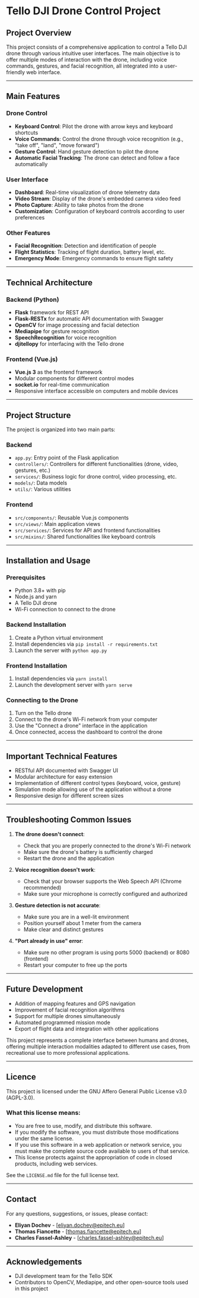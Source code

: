 # Tello DJI Drone Control Project

## Project Overview

This project consists of a comprehensive application to control a Tello DJI drone through various intuitive user interfaces. The main objective is to offer multiple modes of interaction with the drone, including voice commands, gestures, and facial recognition, all integrated into a user-friendly web interface.

---

## Main Features

### Drone Control
- **Keyboard Control**: Pilot the drone with arrow keys and keyboard shortcuts
- **Voice Commands**: Control the drone through voice recognition (e.g., "take off", "land", "move forward")
- **Gesture Control**: Hand gesture detection to pilot the drone
- **Automatic Facial Tracking**: The drone can detect and follow a face automatically

### User Interface
- **Dashboard**: Real-time visualization of drone telemetry data
- **Video Stream**: Display of the drone's embedded camera video feed
- **Photo Capture**: Ability to take photos from the drone
- **Customization**: Configuration of keyboard controls according to user preferences

### Other Features
- **Facial Recognition**: Detection and identification of people
- **Flight Statistics**: Tracking of flight duration, battery level, etc.
- **Emergency Mode**: Emergency commands to ensure flight safety

---

## Technical Architecture

### Backend (Python)
- **Flask** framework for REST API
- **Flask-RESTx** for automatic API documentation with Swagger
- **OpenCV** for image processing and facial detection
- **Mediapipe** for gesture recognition
- **SpeechRecognition** for voice recognition
- **djitellopy** for interfacing with the Tello drone

### Frontend (Vue.js)
- **Vue.js 3** as the frontend framework
- Modular components for different control modes
- **socket.io** for real-time communication
- Responsive interface accessible on computers and mobile devices

---

## Project Structure

The project is organized into two main parts:

### Backend
- `app.py`: Entry point of the Flask application
- `controllers/`: Controllers for different functionalities (drone, video, gestures, etc.)
- `services/`: Business logic for drone control, video processing, etc.
- `models/`: Data models
- `utils/`: Various utilities

### Frontend
- `src/components/`: Reusable Vue.js components
- `src/views/`: Main application views
- `src/services/`: Services for API and frontend functionalities
- `src/mixins/`: Shared functionalities like keyboard controls

---

## Installation and Usage

### Prerequisites
- Python 3.8+ with pip
- Node.js and yarn
- A Tello DJI drone
- Wi-Fi connection to connect to the drone

### Backend Installation
1. Create a Python virtual environment
2. Install dependencies via `pip install -r requirements.txt`
3. Launch the server with `python app.py`

### Frontend Installation
1. Install dependencies via `yarn install`
2. Launch the development server with `yarn serve`

### Connecting to the Drone
1. Turn on the Tello drone
2. Connect to the drone's Wi-Fi network from your computer
3. Use the "Connect a drone" interface in the application
4. Once connected, access the dashboard to control the drone

---

## Important Technical Features

- RESTful API documented with Swagger UI
- Modular architecture for easy extension
- Implementation of different control types (keyboard, voice, gesture)
- Simulation mode allowing use of the application without a drone
- Responsive design for different screen sizes

---

## Troubleshooting Common Issues

1. **The drone doesn't connect**:
   - Check that you are properly connected to the drone's Wi-Fi network
   - Make sure the drone's battery is sufficiently charged
   - Restart the drone and the application

2. **Voice recognition doesn't work**:
   - Check that your browser supports the Web Speech API (Chrome recommended)
   - Make sure your microphone is correctly configured and authorized

3. **Gesture detection is not accurate**:
   - Make sure you are in a well-lit environment
   - Position yourself about 1 meter from the camera
   - Make clear and distinct gestures

4. **"Port already in use" error**:
   - Make sure no other program is using ports 5000 (backend) or 8080 (frontend)
   - Restart your computer to free up the ports

---

## Future Development

- Addition of mapping features and GPS navigation
- Improvement of facial recognition algorithms
- Support for multiple drones simultaneously
- Automated programmed mission mode
- Export of flight data and integration with other applications

This project represents a complete interface between humans and drones, offering multiple interaction modalities adapted to different use cases, from recreational use to more professional applications.

---

## Licence

This project is licensed under the GNU Affero General Public License v3.0 (AGPL-3.0).

### What this license means:

- You are free to use, modify, and distribute this software.
- If you modify the software, you must distribute those modifications under the same license.
- If you use this software in a web application or network service, you must make the complete source code available to users of that service.
- This license protects against the appropriation of code in closed products, including web services.

See the `LICENSE.md` file for the full license text.

---

## Contact

For any questions, suggestions, or issues, please contact:

- **Eliyan Dochev** - [eliyan.dochev@epitech.eu]
- **Thomas Fiancette** - [thomas.fiancette@epitech.eu]
- **Charles Fassel-Ashley** - [charles.fassel-ashley@epitech.eu]

---

## Acknowledgements

- DJI development team for the Tello SDK
- Contributors to OpenCV, Mediapipe, and other open-source tools used in this project